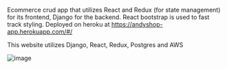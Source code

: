 
Ecommerce crud app that utilizes React and Redux (for state management) for its frontend, Django for the backend. React bootstrap is used to fast track styling. Deployed on heroku at https://andyshop-app.herokuapp.com/#/

This website utilizes Django, React, Redux, Postgres and AWS

![image](https://i.ibb.co/Qb7b5WZ/andyshop.jpg)
